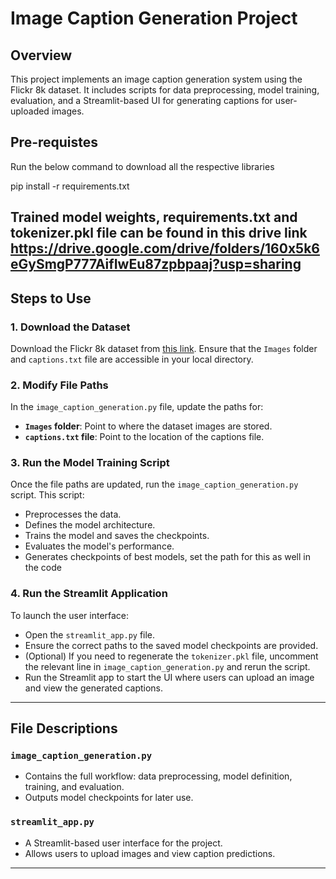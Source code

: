 # Image Caption Generation Project

## Overview
This project implements an image caption generation system using the Flickr 8k dataset. It includes scripts for data preprocessing, model training, evaluation, and a Streamlit-based UI for generating captions for user-uploaded images.

## Pre-requistes

Run the below command to download all the respective libraries

pip install -r requirements.txt

Trained model weights, requirements.txt and tokenizer.pkl file can be found in this drive link https://drive.google.com/drive/folders/160x5k6eGySmgP777AifIwEu87zpbpaaj?usp=sharing
---

## Steps to Use

### 1. **Download the Dataset**
Download the Flickr 8k dataset from [this link](https://www.kaggle.com/datasets/adityajn105/flickr8k). Ensure that the `Images` folder and `captions.txt` file are accessible in your local directory.

### 2. **Modify File Paths**
In the `image_caption_generation.py` file, update the paths for:
- **`Images` folder**: Point to where the dataset images are stored.
- **`captions.txt` file**: Point to the location of the captions file.

### 3. **Run the Model Training Script**
Once the file paths are updated, run the `image_caption_generation.py` script. This script:
- Preprocesses the data.
- Defines the model architecture.
- Trains the model and saves the checkpoints.
- Evaluates the model's performance.
- Generates checkpoints of best models, set the path for this as well in the code 

### 4. **Run the Streamlit Application**
To launch the user interface:
- Open the `streamlit_app.py` file.
- Ensure the correct paths to the saved model checkpoints are provided.
- (Optional) If you need to regenerate the `tokenizer.pkl` file, uncomment the relevant line in `image_caption_generation.py` and rerun the script.
- Run the Streamlit app to start the UI where users can upload an image and view the generated captions.

---

## File Descriptions

### `image_caption_generation.py`
- Contains the full workflow: data preprocessing, model definition, training, and evaluation.
- Outputs model checkpoints for later use.

### `streamlit_app.py`
- A Streamlit-based user interface for the project.
- Allows users to upload images and view caption predictions.

---

